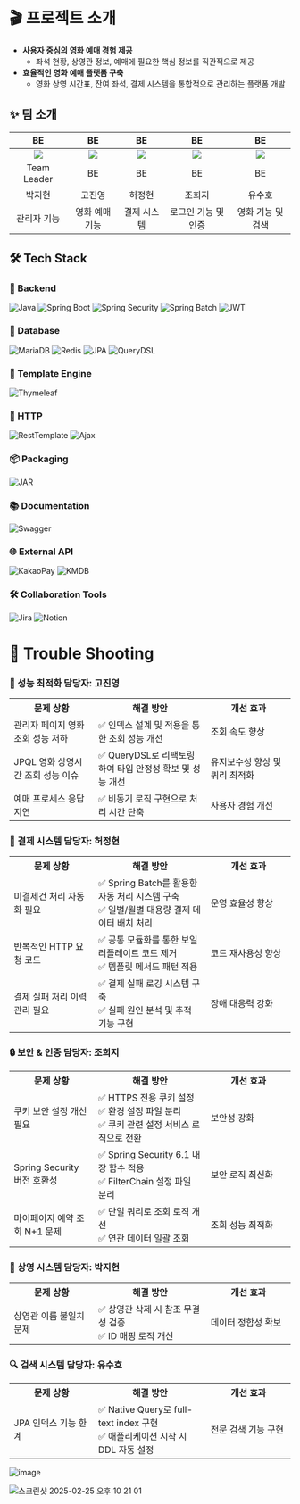 <h1>🎬 프로젝트 소개</h1> 

- **사용자 중심의 영화 예매 경험 제공**
    - 좌석 현황, 상영관 정보, 예매에 필요한 핵심 정보를 직관적으로 제공
- **효율적인 영화 예매 플랫폼 구축**
    - 영화 상영 시간표, 잔여 좌석, 결제 시스템을 통합적으로 관리하는 플랫폼 개발

## ✨ 팀 소개

|                          BE                           |                            BE                          |               BE                |                             BE                             |                             BE                             |
|:---------------------------------------------------------:|:----------------------------------------------------------:|:--------------------------------:|:-----------------------------------------------------------:|:-----------------------------------------------------------:|
| ![](https://avatars.githubusercontent.com/u/134962465?v=4) | ![](https://avatars.githubusercontent.com/u/134962465?v=4) | ![](https://avatars.githubusercontent.com/u/188425240?v=4) | ![](https://avatars.githubusercontent.com/u/77951852?v=4) | ![](https://avatars.githubusercontent.com/u/134962465?v=4) |
|                          Team Leader                           |                            BE                           |               BE                |                             BE                             |                             BE                             |
|             박지현              |         고진영          | 허정현 |           조희지           |           유수호           |
| 관리자 기능<br> |  영화 예매 기능 | 결제 시스템 | 로그인 기능 및 인증 | 영화 기능 및 검색
## 🛠 Tech Stack

### 🔨 Backend
![Java](https://img.shields.io/badge/Java_17-ED8B00?style=for-the-badge&logo=openjdk&logoColor=white)
![Spring Boot](https://img.shields.io/badge/Spring_Boot_3.4.0-6DB33F?style=for-the-badge&logo=spring&logoColor=white)
![Spring Security](https://img.shields.io/badge/Spring_Security-6DB33F?style=for-the-badge&logo=spring-security&logoColor=white)
![Spring Batch](https://img.shields.io/badge/Spring_Batch-6DB33F?style=for-the-badge&logo=spring&logoColor=white)
![JWT](https://img.shields.io/badge/JWT-black?style=for-the-badge&logo=JSON%20web%20tokens)

### 💾 Database
![MariaDB](https://img.shields.io/badge/MariaDB-003545?style=for-the-badge&logo=mariadb&logoColor=white)
![Redis](https://img.shields.io/badge/Redis-DC382D?style=for-the-badge&logo=redis&logoColor=white)
![JPA](https://img.shields.io/badge/JPA-6DB33F?style=for-the-badge&logo=spring&logoColor=white)
![QueryDSL](https://img.shields.io/badge/QueryDSL-4479A1?style=for-the-badge&logo=spring&logoColor=white)

### 🎨 Template Engine
![Thymeleaf](https://img.shields.io/badge/Thymeleaf-005F0F?style=for-the-badge&logo=thymeleaf&logoColor=white)

### 📡 HTTP 
![RestTemplate](https://img.shields.io/badge/RestTemplate-6DB33F?style=for-the-badge&logo=spring&logoColor=white)
![Ajax](https://img.shields.io/badge/Ajax-0769AD?style=for-the-badge&logo=jquery&logoColor=white)

### 📦 Packaging
![JAR](https://img.shields.io/badge/JAR-ED8B00?style=for-the-badge&logo=java&logoColor=white)

### 📚 Documentation
![Swagger](https://img.shields.io/badge/Swagger-85EA2D?style=for-the-badge&logo=swagger&logoColor=black)

### 🌐 External API
![KakaoPay](https://img.shields.io/badge/Kakao_Pay-FFCD00?style=for-the-badge&logo=kakao&logoColor=black)
![KMDB](https://img.shields.io/badge/영화진흥위원회-FF0000?style=for-the-badge&logo=film&logoColor=white)

### 🛠️ Collaboration Tools
![Jira](https://img.shields.io/badge/Jira-0052CC?style=for-the-badge&logo=jira&logoColor=white)
![Notion](https://img.shields.io/badge/Notion-000000?style=for-the-badge&logo=notion&logoColor=white)


# 🔧 Trouble Shooting
### 🎯 성능 최적화 담당자: 고진영
<table>
  <tr>
    <th width="30%">문제 상황</th>
    <th width="40%">해결 방안</th>
    <th width="30%">개선 효과</th>
  </tr>
  <tr>
    <td>관리자 페이지 영화 조회 성능 저하</td>
    <td>✅ 인덱스 설계 및 적용을 통한 조회 성능 개선</td>
    <td>조회 속도 향상</td>
  </tr>
  <tr>
    <td>JPQL 영화 상영시간 조회 성능 이슈</td>
    <td>✅ QueryDSL로 리팩토링하여 타입 안정성 확보 및 성능 개선</td>
    <td>유지보수성 향상 및 쿼리 최적화</td>
  </tr>
  <tr>
    <td>예매 프로세스 응답 지연</td>
    <td>✅ 비동기 로직 구현으로 처리 시간 단축</td>
    <td>사용자 경험 개선</td>
  </tr>
</table>

### 🔄 결제 시스템 담당자: 허정현
<table>
  <tr>
    <th width="30%">문제 상황</th>
    <th width="40%">해결 방안</th>
    <th width="30%">개선 효과</th>
  </tr>
  <tr>
    <td>미결제건 처리 자동화 필요</td>
    <td>✅ Spring Batch를 활용한 자동 처리 시스템 구축<br>✅ 일별/월별 대용량 결제 데이터 배치 처리</td>
    <td>운영 효율성 향상</td>
  </tr>
  <tr>
    <td>반복적인 HTTP 요청 코드</td>
    <td>✅ 공통 모듈화를 통한 보일러플레이트 코드 제거<br>✅ 템플릿 메서드 패턴 적용</td>
    <td>코드 재사용성 향상</td>
  </tr>
  <tr>
    <td>결제 실패 처리 이력 관리 필요</td>
    <td>✅ 결제 실패 로깅 시스템 구축<br>✅ 실패 원인 분석 및 추적 기능 구현</td>
    <td>장애 대응력 강화</td>
  </tr>
</table>

### 🔒 보안 & 인증 담당자: 조희지
<table>
  <tr>
    <th width="30%">문제 상황</th>
    <th width="40%">해결 방안</th>
    <th width="30%">개선 효과</th>
  </tr>
  <tr>
    <td>쿠키 보안 설정 개선 필요</td>
    <td>✅ HTTPS 전용 쿠키 설정<br>✅ 환경 설정 파일 분리<br>✅ 쿠키 관련 설정 서비스 로직으로 전환</td>
    <td>보안성 강화</td>
  </tr>
  <tr>
    <td>Spring Security 버전 호환성</td>
    <td>✅ Spring Security 6.1 내장 함수 적용<br>✅ FilterChain 설정 파일 분리</td>
    <td>보안 로직 최신화</td>
  </tr>
  <tr>
    <td>마이페이지 예약 조회 N+1 문제</td>
    <td>✅ 단일 쿼리로 조회 로직 개선<br>✅ 연관 데이터 일괄 조회</td>
    <td>조회 성능 최적화</td>
  </tr>
</table>

### 💾 상영 시스템 담당자: 박지현
<table>
  <tr>
    <th width="30%">문제 상황</th>
    <th width="40%">해결 방안</th>
    <th width="30%">개선 효과</th>
  </tr>
  <tr>
    <td>상영관 이름 불일치 문제</td>
    <td>✅ 상영관 삭제 시 참조 무결성 검증<br>✅ ID 매핑 로직 개선</td>
    <td>데이터 정합성 확보</td>
  </tr>
</table>

### 🔍 검색 시스템 담당자: 유수호
<table>
  <tr>
    <th width="30%">문제 상황</th>
    <th width="40%">해결 방안</th>
    <th width="30%">개선 효과</th>
  </tr>
  <tr>
    <td>JPA 인덱스 기능 한계</td>
    <td>✅ Native Query로 full-text index 구현<br>✅ 애플리케이션 시작 시 DDL 자동 설정</td>
    <td>전문 검색 기능 구현</td>
  </tr>
</table>

![image](https://github.com/user-attachments/assets/beae7f05-d121-4307-88d1-4e14f71e0c34)

![스크린샷 2025-02-25 오후 10 21 01](https://github.com/user-attachments/assets/9c1cec73-a6eb-43c6-a655-9e80d1f7507f)
